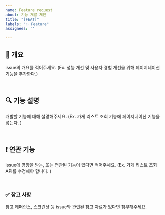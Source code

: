 ```yaml
---
name: Feature request
about: 기능 개발 제안
title: "[FEAT]"
labels: "✨ Feature"
assignees: ''

---
```


## 📌 개요

issue의 개요를 적어주세요.
(Ex. 성능 개선 및 사용자 경험 개선을 위해 페이지네이션 기능을 추가한다.)

<br>

## 🔍 기능 설명

개발할 기능에 대해 설명해주세요. 
(Ex. 가게 리스트 조회 기능에 페이지네이션 기능을 넣는다. )

<br>

## ❗ 연관 기능

issue에 영향을 받는, 또는 연관된 기능이 있다면 적어주세요. 
(Ex. 가게 리스트 조회 API를 수정해야 합니다. )

<br>

### ✅ 참고 사항

참고 레퍼런스, 스크린샷 등 issue와 관련된 참고 자료가 있다면 첨부해주세요.
